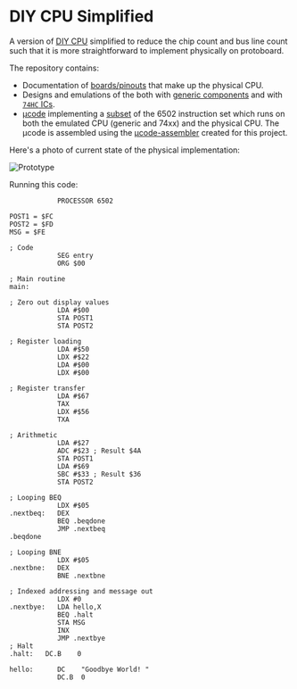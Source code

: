 # DIY CPU Simplified

A version of [DIY CPU](https://github.com/skagra/diy-cpu-meta) simplified to reduce the chip count and bus line count such that it is more straightforward to
implement physically on protoboard.

The repository contains:

* Documentation of [boards/pinouts](docs/boards.md) that make up the physical CPU.
* Designs and emulations of the both with [generic components](designs/generic/) and with [`74HC` ICs](designs/74x/).
* [μcode](ucode) implementing a [subset](docs/implemented.md) of the 6502 instruction set which runs on both the emulated CPU (generic and 74xx) and the physical CPU.  The μcode is assembled using the [μcode-assembler](https://github.com/skagra/diy-cpu-uc-assembler) created for this project. 

Here's a photo of current state of the physical implementation:

![Prototype](docs/Prototype.png)

Running this code:

```Assembly
            PROCESSOR 6502

POST1 = $FC
POST2 = $FD
MSG = $FE

; Code
            SEG entry
            ORG $00

; Main routine
main:       

; Zero out display values
            LDA #$00
            STA POST1
            STA POST2

; Register loading
            LDA #$50
            LDX #$22
            LDA #$00
            LDX #$00

; Register transfer
            LDA #$67
            TAX
            LDX #$56
            TXA

; Arithmetic
            LDA #$27
            ADC #$23 ; Result $4A
            STA POST1
            LDA #$69
            SBC #$33 ; Result $36
            STA POST2

; Looping BEQ
            LDX #$05
.nextbeq:   DEX
            BEQ .beqdone
            JMP .nextbeq
.beqdone

; Looping BNE
            LDX #$05
.nextbne:   DEX
            BNE .nextbne

; Indexed addressing and message out
            LDX #0
.nextbye:   LDA hello,X
            BEQ .halt
            STA MSG
            INX 
            JMP .nextbye
; Halt
.halt:   DC.B    0

hello:      DC    "Goodbye World! " 
            DC.B  0
```